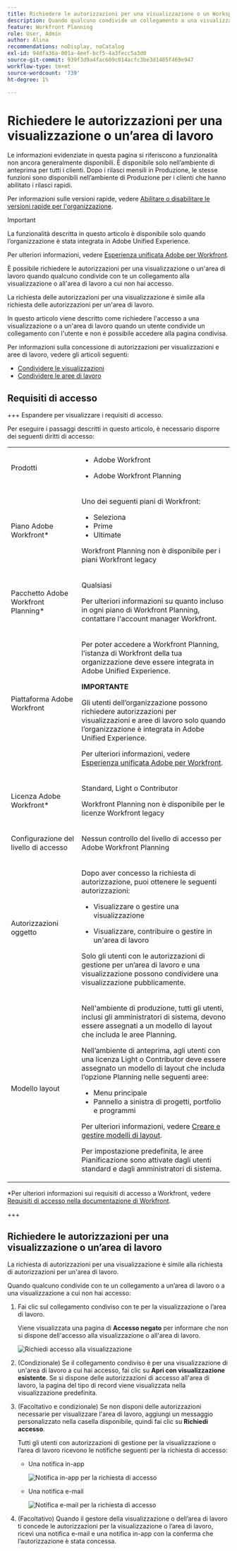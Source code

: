 ```yaml
---
title: Richiedere le autorizzazioni per una visualizzazione o un Workspace
description: Quando qualcuno condivide un collegamento a una visualizzazione o a un'area di lavoro a cui non hai accesso, puoi richiedere le autorizzazioni necessarie per aprirlo. In questo articolo vengono illustrati i passaggi necessari per richiedere l'accesso a una visualizzazione o a un'area di lavoro quando si verifica un collegamento condiviso che non è possibile aprire.
feature: Workfront Planning
role: User, Admin
author: Alina
recommendations: noDisplay, noCatalog
exl-id: 94dfa36a-801a-4eef-bcf5-4a3fecc5a3d0
source-git-commit: 939f3d9a4fac609c014acfc3be3d1485f469e947
workflow-type: tm+mt
source-wordcount: '739'
ht-degree: 1%

---
```


# Richiedere le autorizzazioni per una visualizzazione o un’area di lavoro

<span class="preview">Le informazioni evidenziate in questa pagina si riferiscono a funzionalità non ancora generalmente disponibili. È disponibile solo nell’ambiente di anteprima per tutti i clienti. Dopo i rilasci mensili in Produzione, le stesse funzioni sono disponibili nell’ambiente di Produzione per i clienti che hanno abilitato i rilasci rapidi. </span>

<span class="preview">Per informazioni sulle versioni rapide, vedere [Abilitare o disabilitare le versioni rapide per l&#39;organizzazione](/help/quicksilver/administration-and-setup/set-up-workfront/configure-system-defaults/enable-fast-release-process.md). </span>

>[!IMPORTANT]
>
>La funzionalità descritta in questo articolo è disponibile solo quando l’organizzazione è stata integrata in Adobe Unified Experience.
>
>Per ulteriori informazioni, vedere [Esperienza unificata Adobe per Workfront](/help/quicksilver/workfront-basics/navigate-workfront/workfront-navigation/adobe-unified-experience.md).


È possibile richiedere le autorizzazioni per una visualizzazione o un&#39;area di lavoro quando qualcuno condivide con te un collegamento alla visualizzazione o all&#39;area di lavoro a cui non hai accesso.

La richiesta delle autorizzazioni per una visualizzazione è simile alla richiesta delle autorizzazioni per un&#39;area di lavoro.

In questo articolo viene descritto come richiedere l&#39;accesso a una visualizzazione o a un&#39;area di lavoro quando un utente condivide un collegamento con l&#39;utente e non è possibile accedere alla pagina condivisa.

Per informazioni sulla concessione di autorizzazioni per visualizzazioni e aree di lavoro, vedere gli articoli seguenti:

* [Condividere le visualizzazioni](/help/quicksilver/planning/access/share-views.md)
* [Condividere le aree di lavoro](/help/quicksilver/planning/access/share-workspaces.md)


## Requisiti di accesso

+++ Espandere per visualizzare i requisiti di accesso.

Per eseguire i passaggi descritti in questo articolo, è necessario disporre dei seguenti diritti di accesso:

<table style="table-layout:auto"> 
<col> 
</col> 
<col> 
</col> 
<tbody> 
    <tr> 
<tr> 
<td> 
   <p> Prodotti</p> </td> 
   <td> 
   <ul><li><p> Adobe Workfront</p></li> 
   <li><p> Adobe Workfront Planning<p></li></ul></td> 
  </tr>   
<tr> 
   <td role="rowheader"><p>Piano Adobe Workfront*</p></td> 
   <td> 
<p>Uno dei seguenti piani di Workfront:</p> 
<ul><li>Seleziona</li> 
<li>Prime</li> 
<li>Ultimate</li></ul> 
<p>Workfront Planning non è disponibile per i piani Workfront legacy</p> 
   </td> 
<tr> 
   <td role="rowheader"><p>Pacchetto Adobe Workfront Planning*</p></td> 
   <td> 
<p>Qualsiasi </p> 
<p>Per ulteriori informazioni su quanto incluso in ogni piano di Workfront Planning, contattare l'account manager Workfront. </p> 
   </td> 
 <tr> 
   <td role="rowheader"><p>Piattaforma Adobe Workfront</p></td> 
   <td> 
<p>Per poter accedere a Workfront Planning, l’istanza di Workfront della tua organizzazione deve essere integrata in Adobe Unified Experience.</p> 
<p><b>IMPORTANTE</b></p>
<p>Gli utenti dell’organizzazione possono richiedere autorizzazioni per visualizzazioni e aree di lavoro solo quando l’organizzazione è integrata in Adobe Unified Experience. </p>
<p>Per ulteriori informazioni, vedere <a href="/help/quicksilver/workfront-basics/navigate-workfront/workfront-navigation/adobe-unified-experience.md">Esperienza unificata Adobe per Workfront</a>. </p> 
   </td> 
   </tr> 
  </tr> 
  <tr> 
   <td role="rowheader"><p>Licenza Adobe Workfront*</p></td> 
   <td><p> Standard, Light o Contributor</p>
   <p>Workfront Planning non è disponibile per le licenze Workfront legacy</p> 
  </td> 
  </tr> 
  <tr> 
   <td role="rowheader"><p>Configurazione del livello di accesso</p></td> 
   <td> <p>Nessun controllo del livello di accesso per Adobe Workfront Planning</p>   
</td> 
  </tr> 
<tr> 
   <td role="rowheader"><p>Autorizzazioni oggetto</p></td> 
   <td>  <p>Dopo aver concesso la richiesta di autorizzazione, puoi ottenere le seguenti autorizzazioni:</p>
   <ul><li><p>Visualizzare o gestire una visualizzazione</p></li>
   <li><p>Visualizzare, contribuire o gestire in un'area di lavoro</p></li></ul>  
   <p>Solo gli utenti con le autorizzazioni di gestione per un’area di lavoro e una visualizzazione possono condividere una visualizzazione pubblicamente.</p></td> 
  </tr> 
<tr> 
   <td role="rowheader"><p>Modello layout</p></td> 
   <td> 
   <p>Nell'ambiente di produzione, tutti gli utenti, inclusi gli amministratori di sistema, devono essere assegnati a un modello di layout che includa le aree Planning.</p>
   <div class="preview">
<p> Nell’ambiente di anteprima, agli utenti con una licenza Light o Contributor deve essere assegnato un modello di layout che includa l’opzione Planning nelle seguenti aree:</p>
   <ul><li>Menu principale</li>
   <li>Pannello a sinistra di progetti, portfolio e programmi</li>
   </ul>
   <p>Per ulteriori informazioni, vedere <a href="/help/quicksilver/administration-and-setup/customize-workfront/use-layout-templates/create-and-manage-layout-templates.md">Creare e gestire modelli di layout</a>.</p>
   <p>Per impostazione predefinita, le aree Pianificazione sono attivate dagli utenti standard e dagli amministratori di sistema.</p></div>
   </td> 
  </tr> 
</tbody> 
</table>

*Per ulteriori informazioni sui requisiti di accesso a Workfront, vedere [Requisiti di accesso nella documentazione di Workfront](/help/quicksilver/administration-and-setup/add-users/access-levels-and-object-permissions/access-level-requirements-in-documentation.md).

+++


## Richiedere le autorizzazioni per una visualizzazione o un’area di lavoro

La richiesta di autorizzazioni per una visualizzazione è simile alla richiesta di autorizzazioni per un&#39;area di lavoro.

Quando qualcuno condivide con te un collegamento a un’area di lavoro o a una visualizzazione a cui non hai accesso:

1. Fai clic sul collegamento condiviso con te per la visualizzazione o l’area di lavoro.

   Viene visualizzata una pagina di **Accesso negato** per informare che non si dispone dell&#39;accesso alla visualizzazione o all&#39;area di lavoro.

   ![Richiedi accesso alla visualizzazione](assets/request-access-to-view.png)

1. (Condizionale) Se il collegamento condiviso è per una visualizzazione di un&#39;area di lavoro a cui hai accesso, fai clic su **Apri con visualizzazione esistente**. Se si dispone delle autorizzazioni di accesso all&#39;area di lavoro, la pagina del tipo di record viene visualizzata nella visualizzazione predefinita.

1. (Facoltativo e condizionale) Se non disponi delle autorizzazioni necessarie per visualizzare l&#39;area di lavoro, aggiungi un messaggio personalizzato nella casella disponibile, quindi fai clic su **Richiedi accesso**.

   Tutti gli utenti con autorizzazioni di gestione per la visualizzazione o l’area di lavoro ricevono le notifiche seguenti per la richiesta di accesso:
   * Una notifica in-app

     ![Notifica in-app per la richiesta di accesso](assets/in-app-notification-for-access-request.png)
   * Una notifica e-mail

     ![Notifica e-mail per la richiesta di accesso](assets/email-notification-for-access-request.png)

1. (Facoltativo) Quando il gestore della visualizzazione o dell’area di lavoro ti concede le autorizzazioni per la visualizzazione o l’area di lavoro, ricevi una notifica e-mail e una notifica in-app con la conferma che l’autorizzazione è stata concessa. <!--check this - I was not able to test this, but Isk confirmed.-->
